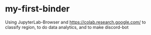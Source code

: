 # my-first-binder
Using JupyterLab-Browser and https://colab.research.google.com/ 
to classify region, to do data analytics, and to make discord-bot

